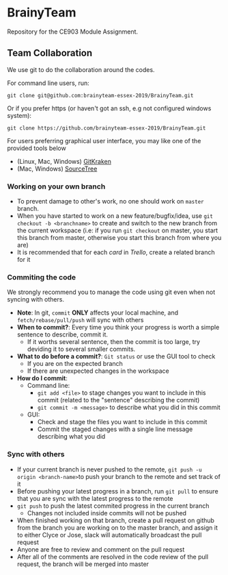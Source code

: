 # BrainyTeam
Repository for the CE903 Module Assignment.

## Team Collaboration

We use git to do the collaboration around the codes.

For command line users, run:

```
git clone git@github.com:brainyteam-essex-2019/BrainyTeam.git
```

Or if you prefer https (or haven't got an ssh, e.g not configured windows system):
```
git clone https://github.com/brainyteam-essex-2019/BrainyTeam.git
```

For users preferring graphical user interface, you may like one of the provided tools below

* (Linux, Mac, Windows) [GitKraken](https://www.gitkraken.com/git-client)
* (Mac, Windows) [SourceTree](https://www.sourcetreeapp.com/)

### Working on your own branch

* To prevent damage to other's work, no one should work on `master` branch.
* When you have started to work on a new feature/bugfix/idea, use `git checkout -b <branchname>` to
create and switch to the new branch from the current workspace
(i.e: if you run `git checkout` on master, you start this branch from master, otherwise you start this branch from where you are)
* It is recommended that for each *card* in *Trello*, create a related branch for it

### Commiting the code

We strongly recommend you to manage the code using git even when not syncing with others.

* **Note**: In git, `commit` **ONLY** affects your local machine, and `fetch/rebase/pull/push` will sync with others
* **When to commit?**: Every time you think your progress is worth a simple sentence to describe, commit it.
    * If it worths several sentence, then the commit is too large, try deviding it to several smaller commits.
* **What to do before a commit?**: `Git status` or use the GUI tool to check
    * If you are on the expected branch
    * If there are unexpected changes in the workspace
* **How do I commit**:
    * Command line:
        * `git add <file>` to stage changes you want to include in this commit (related to the "sentence" describing the commit)
        * `git commit -m <message>` to describe what you did in this commit
    * GUI:
        * Check and stage the files you want to include in this commit
        * Commit the staged changes with a single line message describing what you did

### Sync with others

* If your current branch is never pushed to the remote, `git push -u origin <branch-name>`to push your branch to the remote and set track of it
* Before pushing your latest progress in a branch, run `git pull` to ensure that you are sync with the latest progress to the remote
* `git push` to push the latest commited progress in the current branch
    * Changes not included inside commits will not be pushed
* When finished working on that branch, create a pull request on github from the branch you are working on to the master branch, and assign it to either
Clyce or Jose, slack will automatically broadcast the pull request
* Anyone are free to review and comment on the pull request
* After all of the comments are resolved in the code review of the pull request, the branch will be merged into master